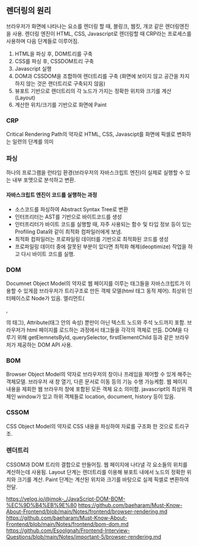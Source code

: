 ## 렌더링의 원리
브라우저가 화면에 나타나는 요소를 렌더링 할 때, 블링크, 웹킷, 개코 같은 렌더링엔진을 사용.
렌더링 엔진이 HTML, CSS, Javascript로 렌더링할 때 CRP라는 프로세스를 사용하며 다음 단계들로 이루어짐.

1. HTML을 파싱 후, DOM트리를 구축
2. CSS를 파싱 후, CSSDOM트리 구축
3. Javascript 실행
4. DOM과 CSSDOM을 조합하여 렌더트리를 구축 (화면에 보이지 않고 공간을 차지하지 않는 것은 랜더트리로 구축되지 않음)
5. 뷰포트 기반으로 렌더트리의 각 노드가 가지는 정확한 위치와 크기를 계산 (Layout)
6. 계산한 위치/크기를 기반으로 화면에 Paint

### CRP
Critical Rendering Path의 약자로 HTML, CSS, Javascipt를 화면에 픽셀로 변화하는 일련의 단계를 의미

### 파싱
하나의 프로그램을 런타임 환경(브라우저의 자바스크립트 엔진)이 실제로 실행할 수 있는 내부 포맷으로 분석하고 변환.
#### 자바스크립트 엔진이 코드를 실행하는 과정
- 소스코드를 파싱하여 Abstract Syntax Tree로 변환
- 인터프리터는 AST를 기반으로 바이트코드를 생성
- 인터프리터가 바이트 코드를 실행할 때, 자주 사용되는 함수 및 타입 정보 등이 있는 Profiling Data와 같이 최적화 컴파일러에게 보냄.
- 최적화 컴파일러는 프로파일링 데이터를 기반으로 최적화된 코드를 생성
- 프로파일링 데이터 중에 잘못된 부분이 있다면 최적화 해제(deoptimize) 작업을 하고 다시 바이트 코드를 실행.

### DOM
Documnet Object Model의 약자로 웹 페이지를 이루는 태그들을 자바스크립트가 이용할 수 있게끔 브라우저가 트리구조로 만든 객체 모델(html 태그 동적 제어). 최상위 인터페이스로 Node가 있음.
엘리먼트(<div>, <p>의 태그), Attribute(태그 안의 속성) 뿐만이 아닌 텍스트 노드와 주석 노드까지 포함.
브라우저가 html 페이지를 로드하는 과정에서 태그들을 각각의 객체로 만듬.
DOM을 다루기 위해 getElemnetsById, querySelector, firstElementChild 등과 같은 브라우저가 제공하는 DOM API 사용.

### BOM
Browser Object Model의 약자로 브라우저의 창이나 프레임을 제어할 수 있게 해주는 객체모델. 브라우저 새 창 열기, 다른 문서로 이동 등의 기능 수행 가능케함.
웹 페이지 내용을 제회한 웹 브라우저 창에 포함된 모든 객체 요소 의미함.
javascript의 최상위 객체인 window가 있고 하위 객체들로 location, document, history 등이 있음.

### CSSOM
CSS Object Model의 약자로 CSS 내용을 파싱하여 자료를 구조화 한 것으로 트리구조.

### 렌더트리
CSSOM과 DOM 트리의 결합으로 만들어짐. 웹 페이지에 나타낼 각 요소들의 위치를 계산하는데 사용됨.
Layout 단계는 렌더트리를 이용해 뷰포트 내에서 노드의 정확한 위치와 크기를 계산.
Paint 단계는 계산된 위치와 크기를 바탕으로 실제 픽셀로 변환하여 전달.

https://velog.io/@imok-_/JavaScript-DOM-BOM-%EC%9D%B4%EB%9E%80
https://github.com/baeharam/Must-Know-About-Frontend/blob/main/Notes/frontend/browser-rendering.md
https://github.com/baeharam/Must-Know-About-Frontend/blob/main/Notes/frontend/bom-dom.md
https://github.com/Esoolgnah/Frontend-Interview-Questions/blob/main/Notes/important-5/browser-rendering.md